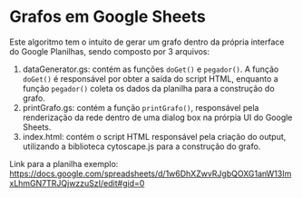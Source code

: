 # Grafos em Google Sheets
Este algoritmo tem o intuito de gerar um grafo dentro da própria interface do Google Planilhas, sendo composto por 3 arquivos:
1. dataGenerator.gs: contém as funções `doGet()` e `pegador()`. A função `doGet()` é responsável por obter a saída do script HTML, enquanto a função `pegador()` coleta os dados da planilha para a construção do grafo.
2. printGrafo.gs: contém a função `printGrafo()`, responsável pela renderização da rede dentro de uma dialog box na prórpia UI do Google Sheets.
3. index.html: contém o script HTML responsável pela criação do output, utilizando a biblioteca cytoscape.js para a construção do grafo.

Link para a planilha exemplo: https://docs.google.com/spreadsheets/d/1w6DhXZwvRJgbQOXG1anW13ImxLhmGN7TRJQjwzzuSzI/edit#gid=0
